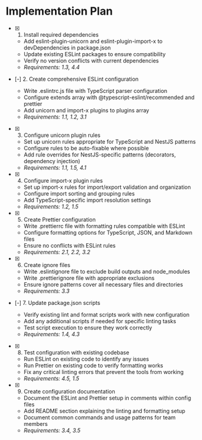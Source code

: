 # Implementation Plan

- [x] 1. Install required dependencies

  - Add eslint-plugin-unicorn and eslint-plugin-import-x to devDependencies in package.json
  - Update existing ESLint packages to ensure compatibility
  - Verify no version conflicts with current dependencies
  - _Requirements: 1.3, 4.4_

- [-] 2. Create comprehensive ESLint configuration

  - Write .eslintrc.js file with TypeScript parser configuration
  - Configure extends array with @typescript-eslint/recommended and prettier
  - Add unicorn and import-x plugins to plugins array
  - _Requirements: 1.1, 1.2, 3.1_

- [x] 3. Configure unicorn plugin rules

  - Set up unicorn rules appropriate for TypeScript and NestJS patterns
  - Configure rules to be auto-fixable where possible
  - Add rule overrides for NestJS-specific patterns (decorators, dependency injection)
  - _Requirements: 1.1, 1.5, 4.1_

- [x] 4. Configure import-x plugin rules

  - Set up import-x rules for import/export validation and organization
  - Configure import sorting and grouping rules
  - Add TypeScript-specific import resolution settings
  - _Requirements: 1.2, 1.5_

- [x] 5. Create Prettier configuration

  - Write .prettierrc file with formatting rules compatible with ESLint
  - Configure formatting options for TypeScript, JSON, and Markdown files
  - Ensure no conflicts with ESLint rules
  - _Requirements: 2.1, 2.2, 3.2_

- [x] 6. Create ignore files

  - Write .eslintignore file to exclude build outputs and node_modules
  - Write .prettierignore file with appropriate exclusions
  - Ensure ignore patterns cover all necessary files and directories
  - _Requirements: 3.3_

- [-] 7. Update package.json scripts

  - Verify existing lint and format scripts work with new configuration
  - Add any additional scripts if needed for specific linting tasks
  - Test script execution to ensure they work correctly
  - _Requirements: 1.4, 4.3_

- [x] 8. Test configuration with existing codebase

  - Run ESLint on existing code to identify any issues
  - Run Prettier on existing code to verify formatting works
  - Fix any critical linting errors that prevent the tools from working
  - _Requirements: 4.5, 1.5_

- [x] 9. Create configuration documentation
  - Document the ESLint and Prettier setup in comments within config files
  - Add README section explaining the linting and formatting setup
  - Document common commands and usage patterns for team members
  - _Requirements: 3.4, 3.5_
